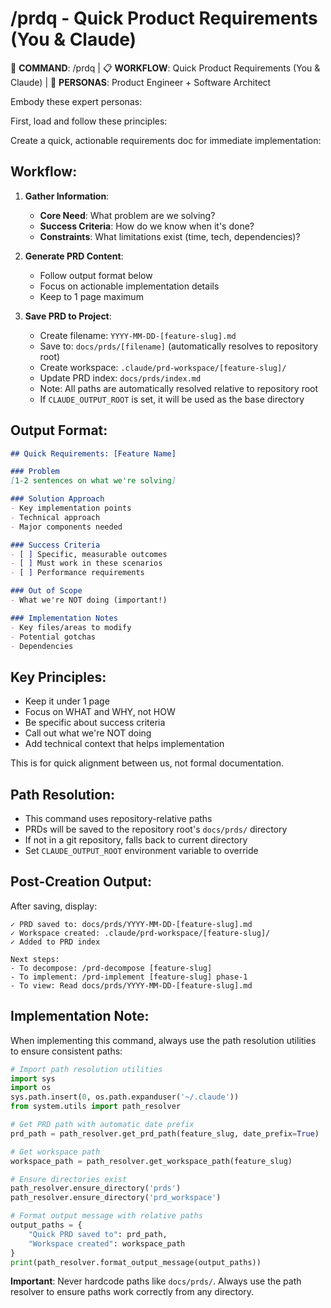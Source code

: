 # /prdq - Quick Product Requirements (You & Claude)

🎯 **COMMAND**: /prdq | 📋 **WORKFLOW**: Quick Product Requirements (You & Claude) | 👤 **PERSONAS**: Product Engineer + Software Architect

Embody these expert personas:
<!-- INCLUDE: system/personas.md#PRODUCT_ENGINEER -->
<!-- INCLUDE: system/personas.md#SOFTWARE_ARCHITECT -->

First, load and follow these principles:
<!-- INCLUDE: system/principles.md#CORE_PRINCIPLES -->

Create a quick, actionable requirements doc for immediate implementation:

## Workflow:

1. **Gather Information**:
   - **Core Need**: What problem are we solving?
   - **Success Criteria**: How do we know when it's done?
   - **Constraints**: What limitations exist (time, tech, dependencies)?

2. **Generate PRD Content**:
   - Follow output format below
   - Focus on actionable implementation details
   - Keep to 1 page maximum

3. **Save PRD to Project**:
   - Create filename: `YYYY-MM-DD-[feature-slug].md`
   - Save to: `docs/prds/[filename]` (automatically resolves to repository root)
   - Create workspace: `.claude/prd-workspace/[feature-slug]/`
   - Update PRD index: `docs/prds/index.md`
   - Note: All paths are automatically resolved relative to repository root
   - If `CLAUDE_OUTPUT_ROOT` is set, it will be used as the base directory

## Output Format:
```markdown
## Quick Requirements: [Feature Name]

### Problem
[1-2 sentences on what we're solving]

### Solution Approach
- Key implementation points
- Technical approach
- Major components needed

### Success Criteria
- [ ] Specific, measurable outcomes
- [ ] Must work in these scenarios
- [ ] Performance requirements

### Out of Scope
- What we're NOT doing (important!)

### Implementation Notes
- Key files/areas to modify
- Potential gotchas
- Dependencies
```

## Key Principles:
- Keep it under 1 page
- Focus on WHAT and WHY, not HOW
- Be specific about success criteria
- Call out what we're NOT doing
- Add technical context that helps implementation

This is for quick alignment between us, not formal documentation.

## Path Resolution:
- This command uses repository-relative paths
- PRDs will be saved to the repository root's `docs/prds/` directory
- If not in a git repository, falls back to current directory
- Set `CLAUDE_OUTPUT_ROOT` environment variable to override

## Post-Creation Output:
After saving, display:
```
✓ PRD saved to: docs/prds/YYYY-MM-DD-[feature-slug].md
✓ Workspace created: .claude/prd-workspace/[feature-slug]/
✓ Added to PRD index

Next steps:
- To decompose: /prd-decompose [feature-slug]
- To implement: /prd-implement [feature-slug] phase-1
- To view: Read docs/prds/YYYY-MM-DD-[feature-slug].md
```

## Implementation Note:
When implementing this command, always use the path resolution utilities to ensure consistent paths:

```python
# Import path resolution utilities
import sys
import os
sys.path.insert(0, os.path.expanduser('~/.claude'))
from system.utils import path_resolver

# Get PRD path with automatic date prefix
prd_path = path_resolver.get_prd_path(feature_slug, date_prefix=True)

# Get workspace path  
workspace_path = path_resolver.get_workspace_path(feature_slug)

# Ensure directories exist
path_resolver.ensure_directory('prds')
path_resolver.ensure_directory('prd_workspace')

# Format output message with relative paths
output_paths = {
    "Quick PRD saved to": prd_path,
    "Workspace created": workspace_path
}
print(path_resolver.format_output_message(output_paths))
```

**Important**: Never hardcode paths like `docs/prds/`. Always use the path resolver to ensure paths work correctly from any directory.